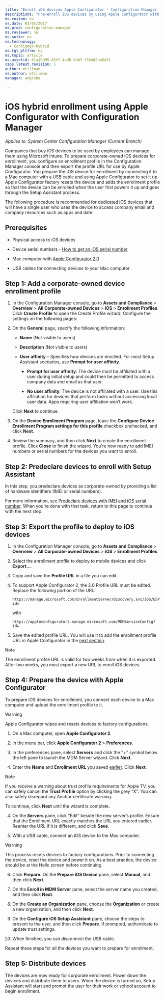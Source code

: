 ```yaml
---
title: "Enroll iOS devices Apple Configurator - Configuration Manager | Microsoft Docs"
descriptions: "Pre-enroll iOS devices by using Apple Configurator with Configuration Manager."
ms.custom: na
ms.date: 03/05/2017
ms.prod: configuration-manager
ms.reviewer: na
ms.suite: na
ms.technology:
  - configmgr-hybrid
ms.tgt_pltfrm: na
ms.topic: article
ms.assetid: 61a19d95-83ff-4ad8-9a67-f304d2ba54f2
caps.latest.revision: 5
author: mtillman
ms.author: mtillman
manager: angrobe

---
```

# iOS hybrid enrollment using Apple Configurator with Configuration Manager

*Applies to: System Center Configuration Manager (Current Branch)*

Companies that buy iOS devices to be used by employees can manage them using Microsoft Intune. To prepare corporate-owned iOS devices for enrollment, you configure an enrollment profile in the Configuration Manager console and then export the profile URL for use by Apple Configurator. You prepare the iOS device for enrollment by connecting it to a Mac computer with a USB cable and using Apple Configurator to set it up. Apple Configurator factory resets the device and adds the enrollment profile so that the device can be enrolled when the user first powers it up and goes through the Setup Assistant process.

The following procedure is recommended for dedicated iOS devices that will have a single user who uses the device to access company email and company resources such as apps and date.  

## Prerequisites  

-   Physical access to iOS devices  

-   Device serial numbers - [How to get an iOS serial number](https://support.apple.com/en-us/HT204308)  

-   Mac computer with [Apple Configurator 2.0](http://go.microsoft.com/fwlink/?LinkId=518017)  

-   USB cables for connecting devices to your Mac computer  

## Step 1: Add a corporate-owned device enrollment profile

1.  In the Configuration Manager console, go to **Assets and Compliance** > **Overview** > **All Corporate-owned Devices** > **iOS** > **Enrollment Profiles**. Click **Create Profile** to open the Create Profile wizard. Configure the settings on the following pages:  

2.  On the **General** page, specify the following information:  

    -   **Name** (Not visible to users)  

    -   **Description** (Not visible to users)  

    -   **User affinity** – Specifies how devices are enrolled. For most Setup Assistant scenarios, use **Prompt for user affinity**.  

        -   **Prompt for user affinity**: The device must be affiliated with a user during initial setup and could then be permitted to access company data and email as that user.  

        -   **No user affinity**: The device is not affiliated with a user. Use this affiliation for devices that perform tasks without accessing local user data. Apps requiring user affiliation won’t work.

    Click **Next** to continue.  

3.  On the **Device Enrollment Program** page, leave the **Configure Device Enrollment Program settings for this profile** checkbox unchecked, and click **Next**.  

4.  Review the summary, and then click **Next** to create the enrollment profile. Click **Close** to finish the wizard. You're now ready to add IMEI numbers or serial numbers for the devices you want to enroll.  

## Step 2: Predeclare devices to enroll with Setup Assistant

In this step, you predeclare devices as corporate-owned by providing a list of hardware identifiers (IMEI or serial numbers).

For more information, see [Predeclare devices with IMEI and iOS serial number](predeclare-devices-with-hardware-id.md). When you're done with that task, return to this page to continue with the next step.

## Step 3: Export the profile to deploy to iOS devices

1.  In the Configuration Manager console, go to **Assets and Compliance** > **Overview** > **All Corporate-owned Devices** > **iOS** > **Enrollment Profiles**.

2.  Select the enrollment profile to deploy to mobile devices and click **Export…**.

3.  Copy and save the **Profile URL** in a file you can edit.   

4.  To support Apple Configurator 2, the 2.0 Profile URL must be edited. Replace the following portion of the URL:  

    ```  
    https://manage.microsoft.com/EnrollmentServer/Discovery.svc/iOS/ESProxy?id=  

    ```  

     with  

    ```  
    https://appleconfigurator2.manage.microsoft.com/MDMServiceConfig?id=  

    ```

5.  Save the edited profile URL. You will use it to add the enrollment profile URL in Apple Configurator in the [next section](#step-4-prepare-the-device-with-apple-configurator).  

> [!NOTE]
> The enrollment profile URL is valid for two weeks from when it is exported. After two weeks, you must export a new URL to enroll iOS devices.

## Step 4: Prepare the device with Apple Configurator

To prepare iOS devices for enrollment, you connect each device to a Mac computer and upload the enrollment profile to it.  

> [!WARNING]  
>  Apple Configurator wipes and resets devices to factory configurations.  

1.  On a Mac computer, open **Apple Configurator 2**.  

2.  In the menu bar, click **Apple Configurator 2** > **Preferences**.  

2.  In the preferences pane, select **Servers** and click the "+" symbol below the left pane to launch the MDM Server wizard. Click **Next**.  

3.  Enter the **Name** and **Enrollment URL** you saved [earlier](#step-3-export-the-profile-to-deploy-to-ios-devices). Click **Next**.  

   > [!NOTE]
   > If you receive a warning about trust profile requirements for Apple TV, you can safely cancel the **Trust Profile** option by clicking the grey "X". You can also safely disregard any Anchor certificate warning.

   To continue, click **Next** until the wizard is complete.  

4.  On the **Servers** pane, click “Edit” beside the new server’s profile. Ensure that the Enrollment URL exactly matches the URL you entered earlier. Reenter the URL if it is different, and click **Save**.  

5.  With a USB cable, connect an iOS device to the Mac computer.  

  > [!WARNING]  
  >  This process resets devices to factory configurations. Prior to connecting the device, reset the device and power it on. As a best practice, the device should be at the Hello screen before continuing.  

6.  Click **Prepare**. On the **Prepare iOS Device** pane, select **Manual**, and then click **Next**.  

7.  On the **Enroll in MDM Server** pane, select the server name you created, and then click **Next**.  

9. On the **Create an Organization** pane, choose the **Organization** or create a new organization, and then click **Next**.  

10. On the **Configure iOS Setup Assistant** pane, choose the steps to present to the user, and then click **Prepare**. If prompted, authenticate to update trust settings.  

11. When finished, you can disconnect the USB cable.  

Repeat these steps for all the devices you want to prepare for enrollment.

## Step 5: Distribute devices

The devices are now ready for corporate enrollment. Power down the devices and distribute them to users. When the device is turned on, Setup Assistant will start and prompt the user for their work or school account to begin enrollment.
